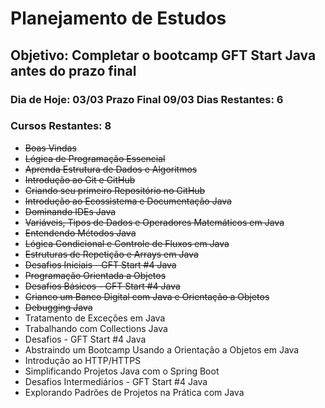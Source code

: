 # Planejamento de Estudos

## Objetivo: Completar o bootcamp GFT Start Java antes do prazo final 

### Dia de Hoje: 03/03  Prazo Final 09/03    Dias Restantes: 6
### Cursos Restantes: 8
* <s>Boas Vindas</s> 
* <s>Lógica de Programação Essencial</s>
* <s>Aprenda Estrutura de Dados e Algoritmos</s>
* <s>Introdução ao Git e GitHub</s>
* <s>Criando seu primeiro Repositório no GitHub</s>
* <s>Introdução ao Ecossistema e Documentação Java</s>
* <s>Dominando IDEs Java</s>
* <s>Variáveis, Tipos de Dados e Operadores Matemáticos em Java</s>
* <s>Entendendo Métodos Java</s>
* <s>Lógica Condicional e Controle de Fluxos em Java</s>
* <s>Estruturas de Repetição e Arrays em Java</s>
* <s>Desafios Iniciais - GFT Start #4 Java</s>
* <s>Programação Orientada a Objetos</s>
* <s>Desafios Básicos - GFT Start #4 Java</s>
* <s>Crianco um Banco Digital com Java e Orientação a Objetos</s>
* <s>Debugging Java</s>
* Tratamento de Exceções em Java
* Trabalhando com Collections Java
* Desafios - GFT Start #4 Java
* Abstraindo um Bootcamp Usando a Orientação a Objetos em Java
* Introdução ao HTTP/HTTPS
* Simplificando Projetos Java com o Spring Boot
* Desafios Intermediários - GFT Start #4 Java
* Explorando Padrões de Projetos na Prática com Java
